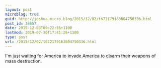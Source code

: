 ```yaml
---
layout: post
microblog: true
guid: http://joshua.micro.blog/2015/12/02/t672179163604750336.html
post_id: 36557
date: 2015-12-03T09:22:55+1100
lastmod: 2019-07-30T17:41:26+1100
type: post
url: /2015/12/02/t672179163604750336.html
---
```

I'm just waiting for America to invade America to disarm their weapons of mass destruction.

